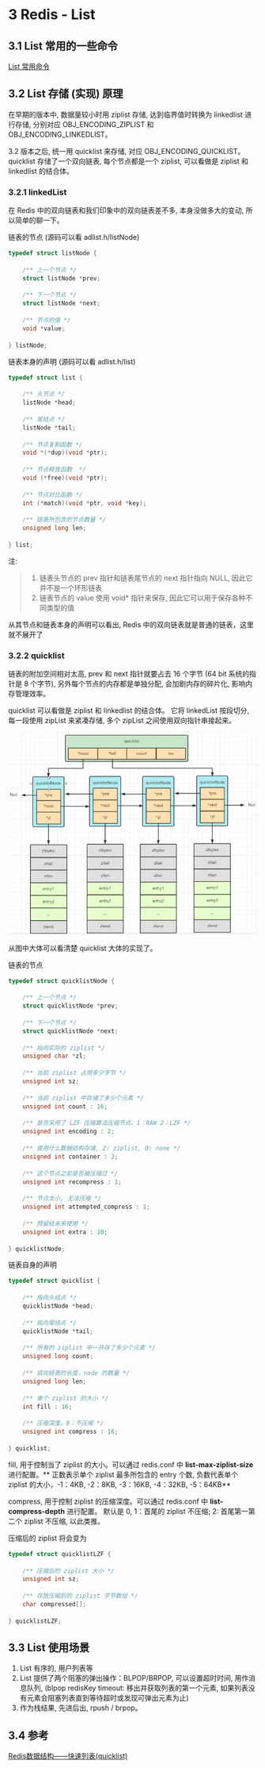 # 3 Redis - List

## 3.1 List 常用的一些命令

[List 常用命令](https://redis.io/commands#list)


## 3.2 List 存储 (实现) 原理

在早期的版本中, 数据量较小时用 ziplist 存储, 达到临界值时转换为 linkedlist 进行存储, 分别对应 OBJ_ENCODING_ZIPLIST 和 OBJ_ENCODING_LINKEDLIST。

3.2 版本之后, 统一用 quicklist 来存储, 对应 OBJ_ENCODING_QUICKLIST。quicklist 存储了一个双向链表, 每个节点都是一个 ziplist, 可以看做是 ziplist 和 linkedlist 的结合体。

### 3.2.1 linkedList

在 Redis 中的双向链表和我们印象中的双向链表差不多, 本身没做多大的变动, 所以简单的聊一下。


链表的节点 (源码可以看 adlist.h/listNode)

```C
typedef struct listNode {

    /** 上一个节点 */
    struct listNode *prev;

    /** 下一个节点 */
    struct listNode *next;

    /** 节点的值 */
    void *value;

} listNode;
```

链表本身的声明 (源码可以看 adlist.h/list)

```C
typedef struct list {
    
    /** 头节点 */
    listNode *head;  

    /** 尾结点 */
    listNode *tail;

    /** 节点复制函数 */ 
    void *(*dup)(void *ptr); 

    /** 节点释放函数  */
    void (*free)(void *ptr); 

    /** 节点对比函数 */
    int (*match)(void *ptr, void *key);

    /** 链表所包含的节点数量 */
    unsigned long len;

} list;
```

注: 
> 1. 链表头节点的 prev 指针和链表尾节点的 next 指针指向 NULL, 因此它并不是一个环形链表
> 2. 链表节点的 value 使用 void* 指针来保存, 因此它可以用于保存各种不同类型的值

从其节点和链表本身的声明可以看出, Redis 中的双向链表就是普通的链表，这里就不展开了


### 3.2.2 quicklist

链表的附加空间相对太高, prev 和 next 指针就要占去 16 个字节 (64 bit 系统的指针是 8 个字节), 另外每个节点的内存都是单独分配, 会加剧内存的碎片化, 影响内存管理效率。

quicklist 可以看做是 ziplist 和 linkedlist 的结合体。 它将 linkedList 按段切分, 每一段使用 zipList 来紧凑存储, 多个 zipList 之间使用双向指针串接起来。

![Alt 'QuickListStructure'](https://raw.githubusercontent.com/PictureRespository/MiddleWare/main/Redis/QuickListStructure.png)


从图中大体可以看清楚 quicklist 大体的实现了。

链表的节点

```C
typedef struct quicklistNode {

    /** 上一个节点 */
    struct quicklistNode *prev;

    /** 下一个节点 */
    struct quicklistNode *next;

    /** 指向实际的 ziplist */
    unsigned char *zl;

    /** 当前 ziplist 占用多少字节 */
    unsigned int sz; 

    /** 当前 ziplist 中存储了多少个元素 */
    unsigned int count : 16;

    /** 是否采用了 LZF 压缩算法压缩节点，1：RAW 2：LZF */
    unsigned int encoding : 2; 

    /** 使用什么数据结构存储, 2: ziplist, 0: none */
    unsigned int container : 2;

    /** 这个节点之前是否被压缩过 */
    unsigned int recompress : 1;

    /** 节点太小, 无法压缩 */
    unsigned int attempted_compress : 1;

    /** 预留给未来使用 */
    unsigned int extra : 10;

} quicklistNode;
```

链表自身的声明

```C
typedef struct quicklist { 
    
    /** 指向头结点 */
    quicklistNode *head;

    /** 指向尾结点 */
    quicklistNode *tail;

    /** 所有的 ziplist 中一共存了多少个元素 */
    unsigned long count;

    /** 双向链表的长度，node 的数量 */
    unsigned long len;

    /** 单个 ziplist 的大小 */
    int fill : 16;

    /** 压缩深度，0：不压缩 */
    unsigned int compress : 16;

} quicklist;
```

fill, 用于控制当了 ziplist 的大小。可以通过 redis.conf 中 **list-max-ziplist-size** 进行配置。** 正数表示单个 ziplist 最多所包含的 entry 个数, 负数代表单个 ziplist 的大小，-1：4KB, -2：8KB, -3：16KB, -4：32KB, -5：64KB**

compress, 用于控制 ziplist 的压缩深度。可以通过 redis.conf 中 **list-compress-depth** 进行配置。 默认是 0, 1：首尾的 ziplist 不压缩; 2: 首尾第一第二个 ziplist 不压缩, 以此类推。

压缩后的 ziplist 将会变为

```C
typedef struct quicklistLZF {
    
    /** 压缩后的 ziplist 大小 */
    unsigned int sz;

    /** 存放压缩后的 ziplist 字节数组 */
    char compressed[];

} quicklistLZF; 

```

## 3.3 List 使用场景

1. List 有序的, 用户列表等
2. List 提供了两个阻塞的弹出操作：BLPOP/BRPOP, 可以设置超时时间, 用作消息队列, (blpop  redisKey timeout: 移出并获取列表的第一个元素, 如果列表没有元素会阻塞列表直到等待超时或发现可弹出元素为止)
3. 作为栈结果, 先进后出, rpush / brpop。


## 3.4 参考

[Redis数据结构——快速列表(quicklist)](https://www.cnblogs.com/hunternet/p/12624691.html)